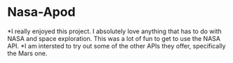 # Nasa-Apod

*I really enjoyed this project. I absolutely love anything that has to do with NASA and space exploration. This was a lot of fun to get to use the NASA API. 
*I am intersted to try out some of the other APIs they offer, specifically the Mars one.
